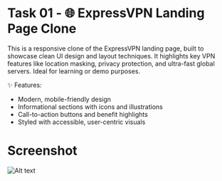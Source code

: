 # Task 01 - 🌐 ExpressVPN Landing Page Clone
This is a responsive clone of the ExpressVPN landing page, built to showcase clean UI design and layout techniques. It highlights key VPN features like location masking, privacy protection, and ultra-fast global servers. Ideal for learning or demo purposes.

✨ Features:

- Modern, mobile-friendly design
- Informational sections with icons and illustrations
- Call-to-action buttons and benefit highlights
- Styled with accessible, user-centric visuals

# Screenshot

![Alt text](/screenshot.png?raw=true "screen shot")

